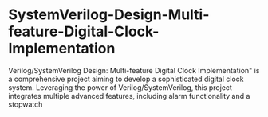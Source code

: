 # SystemVerilog-Design-Multi-feature-Digital-Clock-Implementation
Verilog/SystemVerilog Design: Multi-feature Digital Clock Implementation" is a comprehensive project aiming to develop a sophisticated digital clock system. Leveraging the power of Verilog/SystemVerilog, this project integrates multiple advanced features, including alarm functionality and a stopwatch
